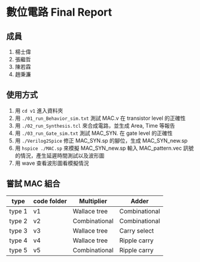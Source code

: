 # 數位電路 Final Report
## 成員
1. 楊士偉
2. 張繼哲
3. 陳若霖
4. 趙秉濂
## 使用方式
1. 用 `cd v1` 進入資料夾
2. 用 `./01_run_Behavior_sim.txt` 測試 MAC.v 在 transistor level 的正確性
3. 用 `./02_run_Synthesis.tcl` 來合成電路，並生成 Area, Time 等報告
4. 用 `./03_run_Gate_sim.txt` 測試 MAC_SYN. 在 gate level 的正確性
5. 用 `./Verilog2Spice` 修正 MAC_SYN.sp 的腳位，生成 MAC_SYN_new.sp
6. 用 `hspice ./MAC.sp` 來模擬 MAC_SYN_new.sp 輸入 MAC_pattern.vec 訊號的情況，產生延遲時間測試以及波形圖
7. 用 wave 查看波形圖看模擬情況
## 嘗試 MAC 組合
|type|code folder|Multiplier|Adder|
|-|-|-|-|
|type 1|v1|Wallace tree|Combinational|
|type 2|v2|Combinational|Combinational|
|type 3|v3|Wallace tree|Carry select|
|type 4|v4|Wallace tree|Ripple carry|
|type 5|v5|Combinational|Ripple carry|
